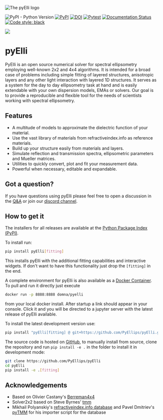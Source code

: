 <picture>
  <source media="(prefers-color-scheme: dark)" srcset="https://github.com/PyEllips/pyElli/blob/master/logo/logo_dark.svg">
  <img alt="The pyElli logo" src="https://github.com/PyEllips/pyElli/blob/master/logo/logo_light.svg">
</picture>

![PyPI - Python Version](https://img.shields.io/pypi/pyversions/pyElli) [![PyPI](https://img.shields.io/pypi/v/pyElli)](https://pypi.org/project/pyElli/) [![DOI](https://zenodo.org/badge/DOI/10.5281/zenodo.5702469.svg)](https://doi.org/10.5281/zenodo.5702469) [![Pytest](https://github.com/PyEllips/pyElli/actions/workflows/pytest.yml/badge.svg)](https://github.com/PyEllips/pyElli/actions/workflows/pytest.yml) [![Documentation Status](https://readthedocs.org/projects/pyelli/badge/?version=latest)](https://pyelli.readthedocs.io/en/latest/?badge=latest) [![Code style: black](https://img.shields.io/badge/code%20style-black-000000.svg)](https://github.com/psf/black)

[![](https://dcbadge.vercel.app/api/server/YfP92CZT?compact=true)](https://discord.gg/YfP92CZT)

# pyElli

PyElli is an open source numerical solver for spectral ellipsometry employing well-known 2x2 and 4x4 algorithms.
It is intended for a broad case of problems including simple fitting of layered structures, anisotropic layers and any other light interaction with layered 1D structures.
It serves as a system for the day to day ellipsometry task at hand and is easily extendable with your own dispersion models, EMAs or solvers.
Our goal is to provide a reproducible and flexible tool for the needs
of scientists working with spectral ellipsometry.

## Features

- A multitude of models to approximate the dielectric function of your material.
- Use the vast library of materials from refractiveindex.info as reference materials.
- Build up your structure easily from materials and layers.
- Simulate reflection and transmission spectra, ellipsometric parameters and Mueller matrices.
- Utilities to quickly convert, plot and fit your measurement data.
- Powerful when necessary, editable and expandable.

## Got a question?

If you have questions using pyElli please feel free to open a discussion in the [Q&A](https://github.com/PyEllips/pyElli/discussions/categories/q-a) or join our [discord channel](https://discord.gg/zCBNMtBFAQ).

## How to get it

The installers for all releases are available at the [Python Package Index (PyPI)](https://pypi.org/project/pyElli/).

To install run:

```sh
pip install pyElli[fitting]
```

This installs pyElli with the additional fitting capabilities and interactive widgets.
If don't want to have this functionality just drop the `[fitting]` in the end.

A complete environment for pyElli is also available as a [Docker Container](https://hub.docker.com/r/domna/pyelli).
To pull and run it directly just execute

```sh
docker run -p 8888:8888 domna/pyelli
```

from your local docker install. After startup a link should
appear in your console. Click it and you will be directed
to a jupyter server with the latest release of pyElli available.

To install the latest development version use:

```sh
pip install "pyElli[fitting] @ git+https://github.com/PyEllips/pyElli.git"
```

The source code is hosted on [GitHub](https://github.com/PyEllips/pyElli), to manually install from source, clone the repository and run `pip install -e .` in
the folder to install it in development mode:

```sh
git clone https://github.com/PyEllips/pyElli
cd pyElli
pip install -e .[fitting]
```

## Acknowledgements

- Based on Olivier Castany's [Berreman4x4](https://github.com/Berreman4x4/Berreman4x4)
- Solver2x2 based on Steve Byrnes' [tmm](https://github.com/sbyrnes321/tmm)
- Mikhail Polyanskiy's [refractiveindex.info database](https://github.com/polyanskiy/refractiveindex.info-database) and Pavel Dmitriev's [pyTMM](https://github.com/kitchenknif/PyTMM) for his importer script for the database
